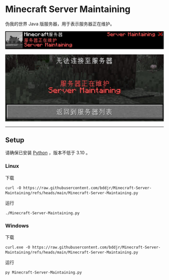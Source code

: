 # Minecraft Server Maintaining

伪我的世界 Java 版服务器，用于表示服务器正在维护。

![](description.jpg)

![](joinError.jpg)

---

## Setup

请确保已安装 [Python](https://www.python.org) ，版本不低于 3.10 。

### Linux

下载

```
curl -O https://raw.githubusercontent.com/bddjr/Minecraft-Server-Maintaining/refs/heads/main/Minecraft-Server-Maintaining.py
```

运行

```
./Minecraft-Server-Maintaining.py
```

### Windows

下载

```
curl.exe -O https://raw.githubusercontent.com/bddjr/Minecraft-Server-Maintaining/refs/heads/main/Minecraft-Server-Maintaining.py
```

运行

```
py Minecraft-Server-Maintaining.py
```
